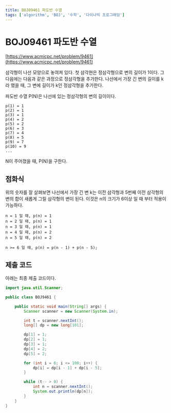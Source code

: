 ```yaml
---
title: BOJ09461 파도반 수열
tags: ['algorithm', 'BOJ', '수학', '다이나믹 프로그래밍']
---
```


# BOJ09461 파도반 수열

[https://www.acmicpc.net/problem/9461](https://www.acmicpc.net/problem/9461)

삼각형이 나선 모양으로 놓여져 있다. 첫 삼각현은 정삼각형으로 변의 길이가 1이다. 그 다음에는 다음과 같은 과정으로 정삼각형을 추가한다. 나선에서 가장 긴 변의 길이를 k라 했을 때, 그 변에 길이가 k인 정삼각형을 추가한다.

파도반 수열 P(N)은 나선에 있는 정삼각형의 변의 길이이다. 

```
p(1) = 1
p(2) = 1
p(3) = 1
p(4) = 2
p(5) = 2
p(6) = 3
p(7) = 4
p(8) = 5
p(9) = 7
p(10) = 9
...
```

N이 주어졌을 때, P(N)을 구한다.

## 점화식

위의 숫자를 잘 살펴보면 나선에서 가장 긴 변 k는 이전 삼각형과 5번째 이전 삼각형의 변의 합이 새롭게 그릴 삼각형의 변이 된다. 이것은 n의 크기가 6이상 일 때 부터 적용이 가능하다.

```
n = 1 일 때, p(n) = 1
n = 2 일 때, p(n) = 1
n = 3 일 때, p(n) = 1
n = 4 일 때, p(n) = 2
n = 5 일 때, p(n) = 2

n >= 6 일 때, p(n) = p(n - 1) + p(n - 5);
```

## 제출 코드

아래는 최종 제출 코드이다.

```java
import java.util.Scanner;

public class BOJ9461 {

    public static void main(String[] args) {
        Scanner scanner = new Scanner(System.in);

        int t = scanner.nextInt();
        long[] dp = new long[101];

        dp[1] = 1;
        dp[2] = 1;
        dp[3] = 1;
        dp[4] = 2;
        dp[5] = 2;

        for (int i = 6; i <= 100; i++) {
            dp[i] = dp[i - 1] + dp[i - 5];
        }

        while (t-- > 0) {
            int n = scanner.nextInt();
            System.out.println(dp[n]);
        }
    }
}
```

<TagLinks />
